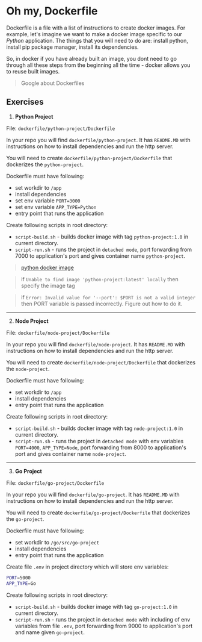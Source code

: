 # Oh my, Dockerfile

Dockerfile is a file with a list of instructions to create docker images. For example, let's imagine we want to make a docker image specific to our _Python_ application. The things that you will need to do are: install python, install pip package manager, install its dependencies.

So, in docker if you have already built an image, you dont need to go through all these steps from the beginning all the time - docker allows you to reuse built images.

> Google about Dockerfiles

## Exercises

1. **Python Project**

File: `dockerfile/python-project/Dockerfile`

In your repo you will find `dockerfile/python-project`. It has `README.MD` with instructions on 
how to install dependencies and run the http server.

You will need to create `dockerfile/python-project/Dockerfile` that dockerizes the `python-project`.

Dockerfile must have following:
- set workdir to `/app`
- install dependencies
- set env variable `PORT=3000`
- set env variable `APP_TYPE=Python`
- entry point that runs the application

Create following scripts in root directory:
- `script-build.sh` - builds docker image with tag `python-project:1.0` in current directory.
- `script-run.sh` - runs the project in `detached mode`, port forwarding from 7000 to application's port and gives container name `python-project`.

> [python docker image](https://hub.docker.com/_/python)

> if `Unable to find image 'python-project:latest' locally` then specify the image tag

> if `Error: Invalid value for '--port': $PORT is not a valid integer` then PORT variable is passed incorrectly. Figure out how to do it.
___

2. **Node Project**

File: `dockerfile/node-project/Dockerfile`

In your repo you will find `dockerfile/node-project`. It has `README.MD` with instructions on 
how to install dependencies and run the http server.

You will need to create `dockerfile/node-project/Dockerfile` that dockerizes the `node-project`.

Dockerfile must have following:
- set workdir to `/app`
- install dependencies
- entry point that runs the application

Create following scripts in root directory:
- `script-build.sh` - builds docker image with tag `node-project:1.0` in current directory.
- `script-run.sh` - runs the project in `detached mode` with env variables `PORT=4000`, `APP_TYPE=Node`, port forwarding from 8000 to application's port and gives container name `node-project`.
___

3. **Go Project**

File: `dockerfile/go-project/Dockerfile`

In your repo you will find `dockerfile/go-project`. It has `README.MD` with instructions on 
how to install dependencies and run the http server.

You will need to create `dockerfile/go-project/Dockerfile` that dockerizes the `go-project`.

Dockerfile must have following:
- set workdir to `/go/src/go-project`
- install dependencies
- entry point that runs the application

Create file `.env` in project directory which will store env variables:
```bash
PORT=5000
APP_TYPE=Go
```

Create following scripts in root directory:
- `script-build.sh` - builds docker image with tag `go-project:1.0` in current directory.
- `script-run.sh` - runs the project in `detached mode` with including of env variables from file `.env`, port forwarding from 9000 to application's port and name given `go-project`.

